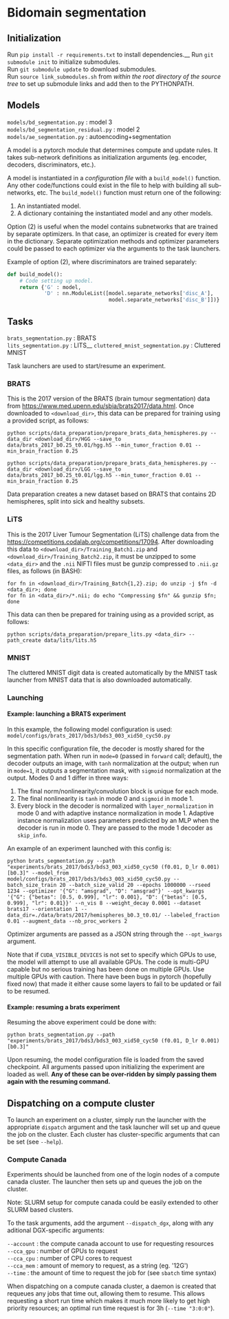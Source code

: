 # Bidomain segmentation

## Initialization

Run `pip install -r requirements.txt` to install dependencies.__
Run `git submodule init` to initialize submodules.  
Run `git submodule update` to download submodules.  
Run `source link_submodules.sh` from *within the root directory of the source tree* to set up submodule links and add then to the PYTHONPATH.  

## Models

`models/bd_segmentation.py` : model 3  
`models/bd_segmentation_residual.py` : model 2  
`models/ae_segmentation.py` : autoencoding+segmentation  

A model is a pytorch module that determines compute and update rules. It takes sub-network definitions as initialization arguments (eg. encoder, decoders, discriminators, etc.).

A model is instantiated in a *configuration file* with a `build_model()` function. Any other code/functions could exist in the file to help with building all sub-networks, etc. The `build_model()` function must return one of the following:  
1. An instantiated model.  
2. A dictionary containing the instantiated model and any other models.  

Option (2) is useful when the model contains subnetworks that are trained by separate optimizers. In that case, an optimizer is created for every item in the dictionary. Separate optimization methods and optimizer parameters could be passed to each optimizer via the arguments to the task launchers.

Example of option (2), where discriminators are trained separately:
```python
def build_model():
    # Code setting up model.
    return {'G' : model,
            'D' : nn.ModuleList([model.separate_networks['disc_A'],
                                 model.separate_networks['disc_B']])}
```

## Tasks

`brats_segmentation.py` : BRATS  
`lits_segmentation.py` : LITS__
`cluttered_mnist_segmentation.py` : Cluttered MNIST  

Task launchers are used to start/resume an experiment.

### BRATS

This is the 2017 version of the BRATS (brain tumour segmentation) data from https://www.med.upenn.edu/sbia/brats2017/data.html. Once downloaded to `<download_dir>`, this data can be prepared for training using a provided script, as follows:
```
python scripts/data_preparation/prepare_brats_data_hemispheres.py --data_dir <download_dir>/HGG --save_to data/brats_2017_b0.25_t0.01/hgg.h5 --min_tumor_fraction 0.01 --min_brain_fraction 0.25
```
```
python scripts/data_preparation/prepare_brats_data_hemispheres.py --data_dir <download_dir>/LGG --save_to data/brats_2017_b0.25_t0.01/lgg.h5 --min_tumor_fraction 0.01 --min_brain_fraction 0.25
```
Data preparation creates a new dataset based on BRATS that contains 2D hemispheres, split into sick and healthy subsets.

### LiTS

This is the 2017 Liver Tumour Segmentation (LiTS) challenge data from the https://competitions.codalab.org/competitions/17094. After downloading this data to `<download_dir>/Training_Batch1.zip` and `<download_dir>/Training_Batch2.zip`, it must be unzipped to some `<data_dir>` and the `.nii` NIFTI files must be gunzip compressed to `.nii.gz` files, as follows (in BASH):
```
for fn in <download_dir>/Training_Batch{1,2}.zip; do unzip -j $fn -d <data_dir>; done
for fn in <data_dir>/*.nii; do echo "Compressing $fn" && gunzip $fn; done
```
This data can then be prepared for training using as a provided script, as follows:
```
python scripts/data_preparation/prepare_lits.py <data_dir> --path_create data/lits/lits.h5
```

### MNIST

The cluttered MNIST digit data is created automatically by the MNIST task launcher from MNIST data that is also downloaded automatically.

### Launching

#### Example: launching a BRATS experiment

In this example, the following model configuration is used:
`model/configs/brats_2017/bds3/bds3_003_xid50_cyc50.py`

In this specific configuration file, the decoder is mostly shared for the segmentation path. When run in `mode=0` (passed in `forward` call; default), the decoder outputs an image, with `tanh` normalization at the output; when run in `mode=1`, it outputs a segmentation mask, with `sigmoid` normalization at the output. Modes 0 and 1 differ in three ways:
1. The final norm/nonlinearity/convolution block is unique for each mode.
2. The final nonlinearity is `tanh` in mode 0 and `sigmoid` in mode 1.
3. Every block in the decoder is normalized with `layer_normalization` in mode 0 and with adaptive instance normalization in mode 1.
Adaptive instance normalization uses parameters predicted by an MLP when the decoder is run in mode 0. They are passed to the mode 1 decoder as `skip_info`.

An example of an experiment launched with this config is:
```
python brats_segmentation.py --path "experiments/brats_2017/bds3/bds3_003_xid50_cyc50 (f0.01, D_lr 0.001) [b0.3]" --model_from model/configs/brats_2017/bds3/bds3_003_xid50_cyc50.py --batch_size_train 20 --batch_size_valid 20 --epochs 1000000 --rseed 1234 --optimizer '{"G": "amsgrad", "D": "amsgrad"}' --opt_kwargs '{"G": {"betas": [0.5, 0.999], "lr": 0.001}, "D": {"betas": [0.5, 0.999], "lr": 0.01}}' --n_vis 8 --weight_decay 0.0001 --dataset brats17 --orientation 1 --data_dir=./data/brats/2017/hemispheres_b0.3_t0.01/ --labeled_fraction 0.01 --augment_data --nb_proc_workers 2
```

Optimizer arguments are passed as a JSON string through the `--opt_kwargs` argument.

Note that if `CUDA_VISIBLE_DEVICES` is not set to specify which GPUs to use, the model will attempt to use all available GPUs. The code is multi-GPU capable but no serious training has been done on multiple GPUs. Use multiple GPUs with caution. There have been bugs in pytorch (hopefully fixed now) that made it either cause some layers to fail to be updated or fail to be resumed.

#### Example: resuming a brats experiment

Resuming the above experiment could be done with:
```
python brats_segmentation.py --path "experiments/brats_2017/bds3/bds3_003_xid50_cyc50 (f0.01, D_lr 0.001) [b0.3]"
```

Upon resuming, the model configuration file is loaded from the saved checkpoint. All arguments passed upon initializing the experiment are loaded as well. **Any of these can be over-ridden by simply passing them again with the resuming command.**

## Dispatching on a compute cluster

To launch an experiment on a cluster, simply run the launcher with the appropriate `dispatch` argument and the task launcher will set up and queue the job on the cluster. Each cluster has cluster-specific arguments that can be set (see `--help`).

### Compute Canada ###

Experiments should be launched from one of the login nodes of a compute canada cluster. The launcher then sets up and queues the job on the cluster.

Note: SLURM setup for compute canada could be easily extended to other SLURM based clusters.

To the task arguments, add the argument `--dispatch_dgx`, along with any aditional DGX-specific arguments:

`--account` : the compute canada account to use for requesting resources  
`--cca_gpu` : number of GPUs to request  
`--cca_cpu` : number of CPU cores to request  
`--cca_mem` : amount of memory to request, as a string (eg. '12G')  
`--time` : the amount of time to request the job for (see `sbatch` time syntax)  

When dispatching on a compute canada cluster, a daemon is created that requeues any jobs that time out, allowing them to resume. This allows requesting a short run time which makes it much more likely to get high priority resources; an optimal run time request is for 3h (`--time "3:0:0"`).

